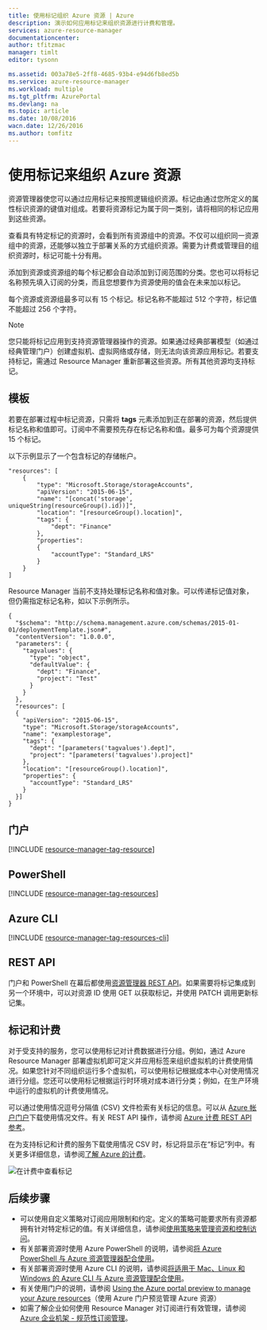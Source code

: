 ```yaml
---
title: 使用标记组织 Azure 资源 | Azure
description: 演示如何应用标记来组织资源进行计费和管理。
services: azure-resource-manager
documentationcenter: 
author: tfitzmac
manager: timlt
editor: tysonn

ms.assetid: 003a78e5-2ff8-4685-93b4-e94d6fb8ed5b
ms.service: azure-resource-manager
ms.workload: multiple
ms.tgt_pltfrm: AzurePortal
ms.devlang: na
ms.topic: article
ms.date: 10/08/2016
wacn.date: 12/26/2016
ms.author: tomfitz
---
```


# 使用标记来组织 Azure 资源
资源管理器使您可以通过应用标记来按照逻辑组织资源。标记由通过您所定义的属性标识资源的键值对组成。若要将资源标记为属于同一类别，请将相同的标记应用到这些资源。

查看具有特定标记的资源时，会看到所有资源组中的资源。不仅可以组织同一资源组中的资源，还能够以独立于部署关系的方式组织资源。需要为计费或管理目的组织资源时，标记可能十分有用。

添加到资源或资源组的每个标记都会自动添加到订阅范围的分类。您也可以将标记名称预先填入订阅的分类，而且您想要作为资源使用的值会在未来加以标记。

每个资源或资源组最多可以有 15 个标记。标记名称不能超过 512 个字符，标记值不能超过 256 个字符。

> [!NOTE]
您只能将标记应用到支持资源管理器操作的资源。如果通过经典部署模型（如通过经典管理门户）创建虚拟机、虚拟网络或存储，则无法向该资源应用标记。若要支持标记，需通过 Resource Manager 重新部署这些资源。所有其他资源均支持标记。
> 
> 

## 模板
若要在部署过程中标记资源，只需将 **tags** 元素添加到正在部署的资源，然后提供标记名称和值即可。订阅中不需要预先存在标记名称和值。最多可为每个资源提供 15 个标记。

以下示例显示了一个包含标记的存储帐户。

    "resources": [
        {
            "type": "Microsoft.Storage/storageAccounts",
            "apiVersion": "2015-06-15",
            "name": "[concat('storage', uniqueString(resourceGroup().id))]",
            "location": "[resourceGroup().location]",
            "tags": {
                "dept": "Finance"
            },
            "properties": 
            {
                "accountType": "Standard_LRS"
            }
        }
    ]

Resource Manager 当前不支持处理标记名称和值对象。可以传递标记值对象，但仍需指定标记名称，如以下示例所示。

    {
      "$schema": "http://schema.management.azure.com/schemas/2015-01-01/deploymentTemplate.json#",
      "contentVersion": "1.0.0.0",
      "parameters": {
        "tagvalues": {
          "type": "object",
          "defaultValue": {
            "dept": "Finance",
            "project": "Test"
          }
        }
      },
      "resources": [
      {
        "apiVersion": "2015-06-15",
        "type": "Microsoft.Storage/storageAccounts",
        "name": "examplestorage",
        "tags": {
          "dept": "[parameters('tagvalues').dept]",
          "project": "[parameters('tagvalues').project]"
        },
        "location": "[resourceGroup().location]",
        "properties": {
          "accountType": "Standard_LRS"
        }
      }]
    }

## 门户
[!INCLUDE [resource-manager-tag-resource](../../includes/resource-manager-tag-resources.md)]

## PowerShell
[!INCLUDE [resource-manager-tag-resources](../../includes/resource-manager-tag-resources-powershell.md)]

## Azure CLI
[!INCLUDE [resource-manager-tag-resources-cli](../../includes/resource-manager-tag-resources-cli.md)]

## REST API
门户和 PowerShell 在幕后都使用[资源管理器 REST API](https://docs.microsoft.com/rest/api/resources/)。如果需要将标记集成到另一个环境中，可以对资源 ID 使用 GET 以获取标记，并使用 PATCH 调用更新标记集。

## 标记和计费
对于受支持的服务，您可以使用标记对计费数据进行分组。例如，通过 Azure Resource Manager 部署虚拟机即可定义并应用标签来组织虚拟机的计费使用情况。如果您针对不同组织运行多个虚拟机，可以使用标记根据成本中心对使用情况进行分组。您还可以使用标记根据运行时环境对成本进行分类；例如，在生产环境中运行的虚拟机的计费使用情况。

可以通过使用情况逗号分隔值 (CSV) 文件检索有关标记的信息。可以从 [Azure 帐户门户](https://account.windowsazure.cn/)下载使用情况文件。有关 REST API 操作，请参阅 [Azure 计费 REST API 参考](https://msdn.microsoft.com/zh-cn/library/azure/1ea5b323-54bb-423d-916f-190de96c6a3c)。

在为支持标记和计费的服务下载使用情况 CSV 时，标记将显示在“标记”列中。有关更多详细信息，请参阅[了解 Azure 的计费](../billing-understand-your-bill.md)。

![在计费中查看标记](./media/resource-group-using-tags/billing_csv.png)

## 后续步骤
* 可以使用自定义策略对订阅应用限制和约定。定义的策略可能要求所有资源都拥有针对特定标记的值。有关详细信息，请参阅[使用策略来管理资源和控制访问](./resource-manager-policy.md)。
* 有关部署资源时使用 Azure PowerShell 的说明，请参阅[将 Azure PowerShell 与 Azure 资源管理器配合使用](./powershell-azure-resource-manager.md)。
* 有关部署资源时使用 Azure CLI 的说明，请参阅[将适用于 Mac、Linux 和 Windows 的 Azure CLI 与 Azure 资源管理配合使用](./xplat-cli-azure-resource-manager.md)。
* 有关使用门户的说明，请参阅 [Using the Azure portal preview to manage your Azure resources](./resource-group-portal.md)（使用 Azure 门户预览管理 Azure 资源）
* 如需了解企业如何使用 Resource Manager 对订阅进行有效管理，请参阅 [Azure 企业机架 - 规范性订阅管理](./resource-manager-subscription-governance.md)。

<!---HONumber=Mooncake_1219_2016-->